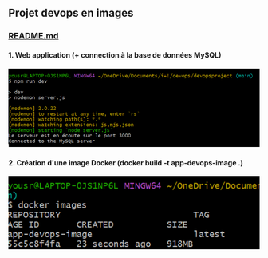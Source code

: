 ## Projet devops en images
### [README.md](README.md)
#### 1. Web application (+ connection à la base de données MySQL)

![étape 1](https://github.com/mohamedaminekrim/DevOps_Project/blob/main/ANNEX/images/travail1.png?raw=true)


#### 2. Création d'une image Docker (docker build -t app-devops-image .)

![étape 2](https://github.com/mohamedaminekrim/DevOps_Project/blob/main/ANNEX/images/app-devops-image.png?raw=true)
